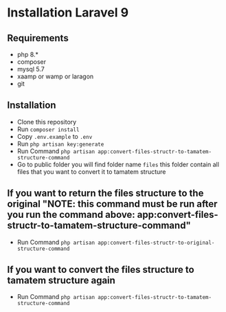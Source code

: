 # Installation Laravel 9
## Requirements
- php 8.*
- composer
- mysql 5.7
- xaamp or wamp or laragon
- git

## Installation
- Clone this repository
- Run `composer install`
- Copy `.env.example` to `.env`
- Run `php artisan key:generate`
- Run Command `php artisan app:convert-files-structr-to-tamatem-structure-command`
- Go to public folder you will find folder name `files` this folder contain all files that you want to convert it to tamatem structure

## If you want to return the files structure to the original "NOTE: this command must be run after you run the command above: app:convert-files-structr-to-tamatem-structure-command"
- Run Command `php artisan app:convert-files-structr-to-original-structure-command`

## If you want to convert the files structure to tamatem structure again
- Run Command `php artisan app:convert-files-structr-to-tamatem-structure-command`
```
